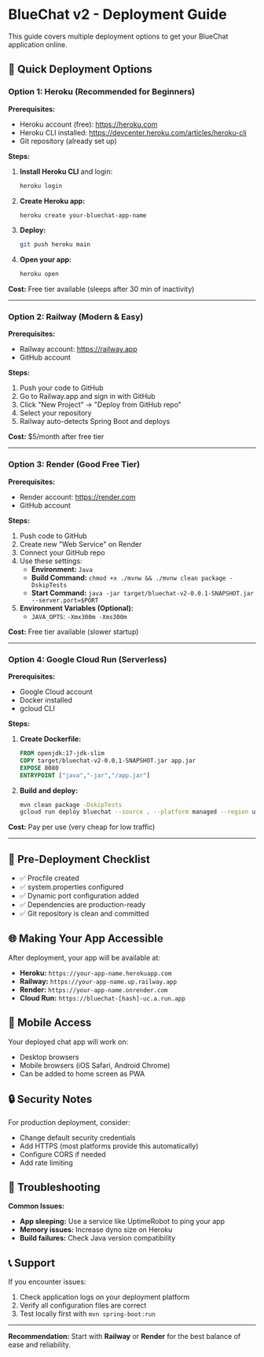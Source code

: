 # BlueChat v2 - Deployment Guide

This guide covers multiple deployment options to get your BlueChat application online.

## 🚀 Quick Deployment Options

### Option 1: Heroku (Recommended for Beginners)

**Prerequisites:**
- Heroku account (free): https://heroku.com
- Heroku CLI installed: https://devcenter.heroku.com/articles/heroku-cli
- Git repository (already set up)

**Steps:**
1. **Install Heroku CLI** and login:
   ```bash
   heroku login
   ```

2. **Create Heroku app:**
   ```bash
   heroku create your-bluechat-app-name
   ```

3. **Deploy:**
   ```bash
   git push heroku main
   ```

4. **Open your app:**
   ```bash
   heroku open
   ```

**Cost:** Free tier available (sleeps after 30 min of inactivity)

---

### Option 2: Railway (Modern & Easy)

**Prerequisites:**
- Railway account: https://railway.app
- GitHub account

**Steps:**
1. Push your code to GitHub
2. Go to Railway.app and sign in with GitHub
3. Click "New Project" → "Deploy from GitHub repo"
4. Select your repository
5. Railway auto-detects Spring Boot and deploys

**Cost:** $5/month after free tier

---

### Option 3: Render (Good Free Tier)

**Prerequisites:**
- Render account: https://render.com
- GitHub account

**Steps:**
1. Push code to GitHub
2. Create new "Web Service" on Render
3. Connect your GitHub repo
4. Use these settings:
   - **Environment:** `Java`
   - **Build Command:** `chmod +x ./mvnw && ./mvnw clean package -DskipTests`
   - **Start Command:** `java -jar target/bluechat-v2-0.0.1-SNAPSHOT.jar --server.port=$PORT`
5. **Environment Variables (Optional):**
   - `JAVA_OPTS`: `-Xmx300m -Xms300m`

**Cost:** Free tier available (slower startup)

---

### Option 4: Google Cloud Run (Serverless)

**Prerequisites:**
- Google Cloud account
- Docker installed
- gcloud CLI

**Steps:**
1. **Create Dockerfile:**
   ```dockerfile
   FROM openjdk:17-jdk-slim
   COPY target/bluechat-v2-0.0.1-SNAPSHOT.jar app.jar
   EXPOSE 8080
   ENTRYPOINT ["java","-jar","/app.jar"]
   ```

2. **Build and deploy:**
   ```bash
   mvn clean package -DskipTests
   gcloud run deploy bluechat --source . --platform managed --region us-central1 --allow-unauthenticated
   ```

**Cost:** Pay per use (very cheap for low traffic)

---

## 🔧 Pre-Deployment Checklist

- ✅ Procfile created
- ✅ system.properties configured
- ✅ Dynamic port configuration added
- ✅ Dependencies are production-ready
- ✅ Git repository is clean and committed

## 🌐 Making Your App Accessible

After deployment, your app will be available at:
- **Heroku:** `https://your-app-name.herokuapp.com`
- **Railway:** `https://your-app-name.up.railway.app`
- **Render:** `https://your-app-name.onrender.com`
- **Cloud Run:** `https://bluechat-[hash]-uc.a.run.app`

## 📱 Mobile Access

Your deployed chat app will work on:
- Desktop browsers
- Mobile browsers (iOS Safari, Android Chrome)
- Can be added to home screen as PWA

## 🔒 Security Notes

For production deployment, consider:
- Change default security credentials
- Add HTTPS (most platforms provide this automatically)
- Configure CORS if needed
- Add rate limiting

## 🐛 Troubleshooting

**Common Issues:**
- **App sleeping:** Use a service like UptimeRobot to ping your app
- **Memory issues:** Increase dyno size on Heroku
- **Build failures:** Check Java version compatibility

## 📞 Support

If you encounter issues:
1. Check application logs on your deployment platform
2. Verify all configuration files are correct
3. Test locally first with `mvn spring-boot:run`

---

**Recommendation:** Start with **Railway** or **Render** for the best balance of ease and reliability.

